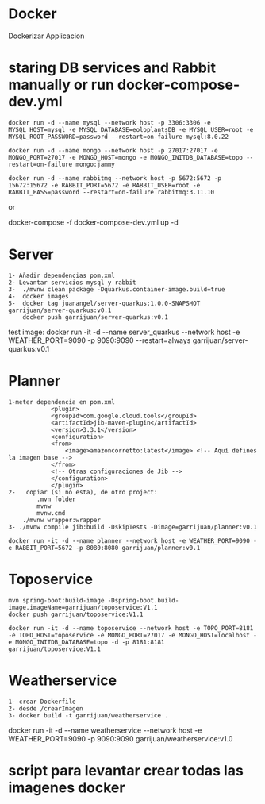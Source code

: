 # Docker
Dockerizar Applicacion


# staring DB services and Rabbit manually or run docker-compose-dev.yml

    docker run -d --name mysql --network host -p 3306:3306 -e MYSQL_HOST=mysql -e MYSQL_DATABASE=eoloplantsDB -e MYSQL_USER=root -e MYSQL_ROOT_PASSWORD=password --restart=on-failure mysql:8.0.22

    docker run -d --name mongo --network host -p 27017:27017 -e MONGO_PORT=27017 -e MONGO_HOST=mongo -e MONGO_INITDB_DATABASE=topo --restart=on-failure mongo:jammy

    docker run -d --name rabbitmq --network host -p 5672:5672 -p 15672:15672 -e RABBIT_PORT=5672 -e RABBIT_USER=root -e RABBIT_PASS=password --restart=on-failure rabbitmq:3.11.10

or 

docker-compose -f docker-compose-dev.yml up -d

# Server 
    1- Añadir dependencias pom.xml
    2- Levantar servicios mysql y rabbit
    3-  ./mvnw clean package -Dquarkus.container-image.build=true
    4-  docker images
    5-  docker tag juanangel/server-quarkus:1.0.0-SNAPSHOT garrijuan/server-quarkus:v0.1
        docker push garrijuan/server-quarkus:v0.1

test image: docker run -it -d --name server_quarkus --network host -e WEATHER_PORT=9090 -p 9090:9090 --restart=always garrijuan/server-quarkus:v0.1


# Planner

    1-meter dependencia en pom.xml
                <plugin>
                <groupId>com.google.cloud.tools</groupId>
                <artifactId>jib-maven-plugin</artifactId>
                <version>3.3.1</version>
                <configuration>
                <from>
                    <image>amazoncorretto:latest</image> <!-- Aquí defines la imagen base -->
                </from>
                <!-- Otras configuraciones de Jib -->
                </configuration>
                </plugin>
    2-   copiar (si no esta), de otro project:
            .mvn folder
            mvnw
            mvnw.cmd
        ./mvnw wrapper:wrapper
    3- ./mvnw compile jib:build -DskipTests -Dimage=garrijuan/planner:v0.1
    
    docker run -it -d --name planner --network host -e WEATHER_PORT=9090 -e RABBIT_PORT=5672 -p 8080:8080 garrijuan/planner:v0.1


# Toposervice
    mvn spring-boot:build-image -Dspring-boot.build-image.imageName=garrijuan/toposervice:V1.1
    docker push garrijuan/toposervice:V1.1

    docker run -it -d --name toposervice --network host -e TOPO_PORT=8181 -e TOPO_HOST=toposervice -e MONGO_PORT=27017 -e MONGO_HOST=localhost -e MONGO_INITDB_DATABASE=topo -d -p 8181:8181 garrijuan/toposervice:V1.1

# Weatherservice
    1- crear Dockerfile
    2- desde /crearImagen
    3- docker build -t garrijuan/weatherservice .

docker run -it -d --name weatherservice --network host -e WEATHER_PORT=9090 -p 9090:9090 garrijuan/weatherservice:v1.0

# script para levantar crear todas las imagenes docker
